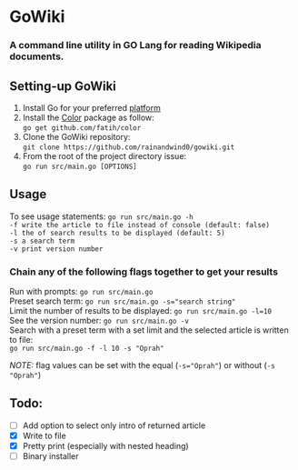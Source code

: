 # GoWiki
### A command line utility in GO Lang for reading Wikipedia documents.

## Setting-up GoWiki
1. Install Go for your preferred [platform](https://golang.org/doc/install)  
2. Install the [Color](https://github.com/fatih/color) package as follow:  
    `go get github.com/fatih/color`
3. Clone the GoWiki repository:  
    `git clone https://github.com/rainandwind0/gowiki.git`  
4. From the root of the project directory issue:  
    `go run src/main.go [OPTIONS]`
## Usage
To see usage statements: `go run src/main.go -h`  
    `-f write the article to file instead of console (default: false)`  
    `-l the of search results to be displayed (default: 5)`  
    `-s a search term`  
    `-v print version number`

### Chain any of the following flags together to get your results
Run with prompts: `go run src/main.go`  
Preset search term: `go run src/main.go -s="search string"`  
Limit the number of results to be displayed: `go run src/main.go -l=10`  
See the version number: `go run src/main.go -v`  
Search with a preset term with a set limit and the selected article is written to file:  
`go run src/main.go -f -l 10 -s "Oprah"`

*NOTE:* flag values can be set with the equal (`-s="Oprah"`) or without (`-s "Oprah"`)  
## Todo:
- [ ] Add option to select only intro of returned article  
- [x] Write to file  
- [x] Pretty print (especially with nested heading)  
- [ ] Binary installer
